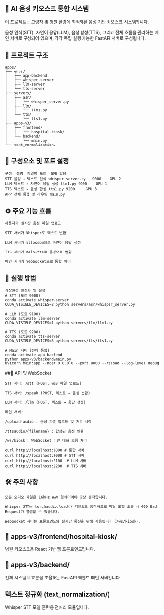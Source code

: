 ## 🏥 AI 음성 키오스크 통합 시스템

이 프로젝트는 고령자 및 병원 환경에 최적화된 음성 기반 키오스크 시스템입니다.

음성 인식(STT), 자연어 응답(LLM), 음성 합성(TTS), 그리고 전체 흐름을 관리하는 메인 서버로 구성되어 있으며, 각각 독립 실행 가능한 FastAPI 서버로 구성됩니다.

## 📁 프로젝트 구조

```plaintext
apps/
├── envs/
│   ├── app-backend
│   ├── whisper-server
│   ├── llm-server
│   └── tts-server
├── servers/
│   ├── asr/
│   │   └── whisper_server.py
│   ├── llm/
│   │   └── llm1.py
│   └── tts/
│       └── tts1.py
├── apps-v3/
│   ├── frontend/
│   │   └── hospital-kiosk/
│   └── backend/
│       └── main.py
└── text_normalization/
```
## 🧠 구성요소 및 포트 설정
```
구성	설명	파일명	포트	GPU 할당
STT	음성 → 텍스트 인식	whisper_server.py	9000	GPU 2
LLM	텍스트 → 자연어 응답 생성	llm1.py	9100	GPU 1
TTS	텍스트 → 음성 합성	tts1.py	9200	 GPU 3
APP	전체 통합 및 라우팅	main.py	
```
## ⚙️ 주요 기능 흐름
```
사용자가 실시간 음성 파일 업로드

STT 서버가 Whisper로 텍스트 변환

LLM 서버가 bllossom으로 자연어 응답 생성

TTS 서버가 Melo-tts로 음성으로 변환

메인 서버가 WebSocket으로 통합 처리
```
## 🚀 실행 방법
```
가상환경 활성화 및 실행
# STT (포트 9000)
conda activate whisper-server
CUDA_VISIBLE_DEVICES=2 python servers/asr/whisper_server.py

# LLM (포트 9100)
conda activate llm-server
CUDA_VISIBLE_DEVICES=1 python servers/llm/llm1.py

# TTS (포트 9200)
conda activate tts-server
CUDA_VISIBLE_DEVICES=3 python servers/tts/tts1.py

# Main 서버 (전체 통합)
conda activate app-backend
python apps-v3/backend/main.py
uvicorn main:app --host 0.0.0.0 --port 8000 --reload --log-level debug
```

##🔌 API 및 WebSocket
```
STT 서버: /stt (POST, wav 파일 업로드)

TTS 서버: /speak (POST, 텍스트 → 음성 변환)

LLM 서버: /llm (POST, 텍스트 → 응답 생성)

메인 서버:

/upload-audio : 음성 파일 업로드 및 처리 시작

/ttsaudio/{filename} : 합성된 음성 반환

/ws/kiosk : WebSocket 기반 대화 흐름 처리

curl http://localhost:8000 # 통합 서버
curl http://localhost:9000 # STT 서버
curl http://localhost:9100  # LLM 서버
curl http://localhost:9200  # TTS 서버
```
## 🛠️ 주의 사항
```
모든 오디오 파일은 16kHz WAV 형식이어야 정상 동작합니다.

Whisper STT는 torchaudio.load() 기반으로 동작하므로 파일 포맷 오류 시 400 Bad Request가 발생할 수 있습니다.

WebSocket 서버는 프론트엔드와 실시간 통신을 위해 사용됩니다 (/ws/kiosk).
```
## 📁 apps-v3/frontend/hospital-kiosk/
병원 키오스크용 React 기반 웹 프론트엔드입니다.

## 📁 apps-v3/backend/
전체 시스템의 흐름을 조율하는 FastAPI 백엔드 메인 서버입니다.

## 텍스트 정규화 (text_normalization/)
Whisper STT 모델 훈련용 전처리 모듈입니다.
